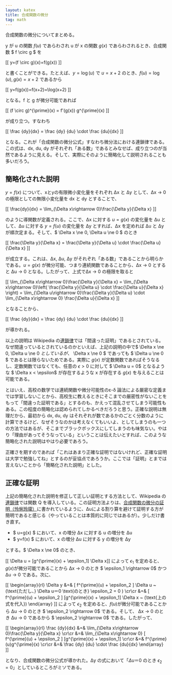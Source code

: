 ```yaml
---
layout: katex
title: 合成関数の微分
tag: math
---
```

合成関数の微分についてまとめる。

y が u の関数 $f(u)$ であらわされ u が x の関数 $g(x)$ であらわされるとき、合成関数 $ f \circ g $ を

[[ y=(f \circ g)(x)=f(g(x)) ]]

と書くことができる。たとえば、$y=\log(u)$ で $u=x+2$ のとき、$f(u)=\log(u), g(x)=x+2$ であるから

[[ y=f(g(x))=f(x+2)=\log(x+2) ]]

となる。f と g が微分可能であれば

[[ (f \circ g)^{\\prime}(x) = f'(g(x)) g^{\\prime}(x) ]]

が成り立つ。すなわち

[[ \frac {dy}{dx} = \frac {dy} {du} \cdot \frac {du}{dx} ]]

となる。これが「合成関数の微分公式」すなわち微分法における連鎖律である。この式は、dx, du, dy がそれぞれ「ある数」であるとみなせば、成り立つのが当然であるように見える。そして、実際にそのように簡略化して説明されることも多いだろう。

## 簡略化された説明 ##

$y=f(x)$ について、xとyの有限微小変化量をそれぞれ Δx と Δy として、Δx → 0 の極限としての無限小変化量を dx と dy とすることで、

[[ \\frac{dy}{dx}  = \lim_{\Delta x\rightarrow 0}\frac{\Delta y}{\Delta x} ]]

のように導関数が定義される。ここで、Δx に対する $u=g(x)$ の変化量を Δu として、Δu に対する $y=f(u)$ の変化量を Δy とすれば、Δx を定めれば Δu と Δy が順次定まる。そして、$ \Delta x \ne 0, \Delta u \ne 0 $ のとき

[[ \\frac{\Delta y}{\Delta x}  = \\frac{\Delta y}{\Delta u} \cdot \\frac{\Delta u}{\Delta x} ]]

が成立する。これは、Δx, Δu, Δy がそれぞれ「ある数」であることから明らかである。$u=g(x)$ が微分可能、つまり連続関数であることから、Δx → 0 とすると Δu → 0 となる。したがって、上式でΔx → 0 の極限を取ると

[[ \lim_{\Delta x\rightarrow 0}\\frac{\Delta y}{\Delta x}  = \lim_{\Delta x\rightarrow 0}\\left( \frac{\Delta y}{\Delta u} \cdot \\frac{\Delta u}{\Delta x} \right) = \lim_{\Delta u\rightarrow 0}\\frac{\Delta y}{\Delta u} \cdot \lim_{\Delta x\rightarrow 0} \\frac{\Delta u}{\Delta x} ]]

となることから、

[[ \frac {dy}{dx} = \frac {dy} {du} \cdot \frac {du}{dx} ]]

が導かれる。

以上の説明は Wikipedia の[連鎖律](https://ja.wikipedia.org/wiki/%E9%80%A3%E9%8E%96%E5%BE%8B)では「間違った証明」であるとされている。なぜ間違っているとされているのかといえば、上記の説明の中で$ \Delta x \ne 0, \Delta u \ne 0 $としているが、$ \Delta x \ne 0 $ であっても $ \Delta u \ne 0 $ であるとは限らないためである。実際に $g(x)$ が定数関数であればそうなるし、定数関数ではなくても、任意の $\epsilon>0$ に対して $ \Delta u = 0$ となるような $ \Delta x < \epsilon$ が存在するような x が存在する $g(x)$ を与えることは可能である。

とはいえ、高校の数学では連続関数や微分可能性のε-δ 論法による厳密な定義までは学習しないことから、高校生に教えるときにそこまでの厳密性がないことをもって「間違った証明である」とするのも、かえって混乱させてしまう可能性もある。この程度の簡略化は認められてしかるべきだろうと思う。正確な説明は無理だから、最初から dx, du, dy はそれぞれが数であるかのごとく分数のように計算できるけど、なぜそうなのかは考えなくてもいいよ、としてしまうのも一つの方法ではあるが、そこまでブラックボックスにしてしまうのも味気ない。やはり「理由があってそうなっている」ということは伝えたいとすれば、このような簡略化された説明はやはり必要であろう。

正確さを期すのであれば「これはあまり正確な証明ではないけれど、正確な証明は大学で勉強してね」とするのが妥協点であろうか。ここでは「証明」とまでは言えないことから「簡略化された説明」とした。

## 正確な証明 ##

上記の簡略化された説明を修正して正しい証明とする方法として、Wikipedia の[連鎖律](https://ja.wikipedia.org/wiki/%E9%80%A3%E9%8E%96%E5%BE%8B)では関数 Q を導入している。この証明方法よりは、[合成関数の微分の証明（怜悧玲瓏）](http://blog.livedoor.jp/ddrerizayoi/archives/50954428.html)に書かれているように、Δuによる割り算を避けて証明する方が簡明であると感じる（やっていることは本質的に同じではあるが）。少しだけ書き直す。

- $ u=g(x) $ において、x の増分 Δx に対する u の増分を Δu
- $ y=f(x) $ において、x の増分 Δu に対する y の増分を Δy

とする。$ \Delta x \ne 0$ のとき、

[[ \Delta u = [g^{\\prime}(x) + \epsilon_1] \Delta x]]
によって $\epsilon_1$ を定めると、$g(x)$が微分可能であることから Δx → 0 のとき $ \epsilon_1 \rightarrow 0$ かつ Δu → 0 である。次に、

[[ \\begin{array}{rl} \Delta y &=& [ f^{\\prime}(u) + \epsilon_2 ] \Delta u ~ (\text{ただし、} \Delta u＝0 \text{のとき} \epsilon_2 = 0 ) \\cr\\cr &=& [ f^{\\prime}(u) + \epsilon_2 ] [g^{\\prime}(x) + \epsilon_1] \Delta x ~ (\text{上の式を代入}) \\end{array} ]]
によって $\epsilon_2$ を定めると、$f(u)$が微分可能であることから Δu → 0 のとき $ \epsilon_2 \rightarrow 0$ である。そして、 Δx → 0 のとき Δu → 0 であるから $ \epsilon_2 \rightarrow 0$ である。したがって、

[[ \\begin{array}{rl} \frac {dy}{dx} &=& \lim_{\Delta x\rightarrow 0}\frac{\Delta y}{\Delta x} \\cr\\cr &=& \lim_{\Delta x\rightarrow 0} [ f^{\\prime}(u) + \epsilon_2 ] [g^{\\prime}(x) + \epsilon_1] \\cr\\cr &=& f^{\\prime}(u)g^{\\prime}(x) \\cr\\cr &=& \frac {dy} {du} \cdot \frac {du}{dx} \\end{array} ]]

となり、合成関数の微分公式が導かれた。Δy の式において「$\Delta u＝0$ のとき $\epsilon_2 = 0$」としているところがミソである。
